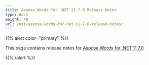 ```yaml
---
title: Aspose.Words for .NET 11.7.0 Release Notes
type: docs
weight: 40
url: /net/aspose-words-for-net-11-7-0-release-notes/
---
```


{{% alert color="primary" %}} 

This page contains release notes for [Aspose.Words for .NET 11.7.0](https://www.nuget.org/packages/Aspose.Words/11.7.0)

{{% /alert %}}
